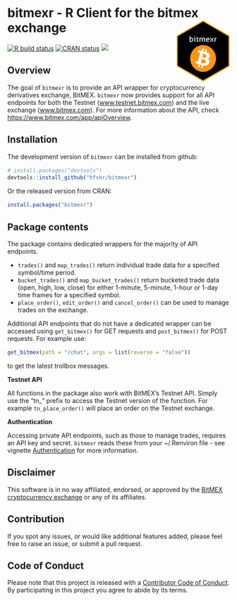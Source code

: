 
# bitmexr - R Client for the bitmex exchange <a href='https://hfshr.github.io/bitmexr/'><img src='man/figures/logo.png' align="right" height="139" /></a>

<!-- badges: start -->

[![R build
status](https://github.com/hfshr/bitmexr/workflows/R-CMD-check/badge.svg)](https://github.com/hfshr/bitmexr/actions)
[![CRAN
status](https://www.r-pkg.org/badges/version/bitmexr)](https://CRAN.R-project.org/package=bitmexr)
[![](https://cranlogs.r-pkg.org/badges/bitmexr)](https://cran.r-project.org/package=bitmexr)
<!-- badges: end -->

## Overview

The goal of `bitmexr` is to provide an API wrapper for cryptocurrency
derivatives exchange, BitMEX. `bitmexr` now provides support for all API
endpoints for both the Testnet (www.testnet.bitmex.com) and the live
exchange (www.bitmex.com). For more information about the API, check
<https://www.bitmex.com/app/apiOverview>.

## Installation

The development version of `bitmexr` can be installed from github:

``` r
# install.packages("devtools")
devtools::install_github("hfshr/bitmexr")
```

Or the released version from CRAN:

``` r
install.packages("bitmexr")
```

## Package contents

The package contains dedicated wrappers for the majority of API
endpoints.

  - `trades()` and `map_trades()` return individual trade data for a
    specified symbol/time period.
  - `bucket_trades()` and `map_bucket_trades()` return bucketed trade
    data (open, high, low, close) for either 1-minute, 5-minute, 1-hour
    or 1-day time frames for a specified symbol.
  - `place_order()`, `edit_order()` and `cancel_order()` can be used to
    manage trades on the exchange.

Additional API endpoints that do not have a dedicated wrapper can be
accessed using `get_bitmex()` for GET requests and `post_bitmex()` for
POST requests. For example use:

``` r
get_bitmex(path = "/chat", args = list(reverse = "false"))
```

to get the latest trollbox messages.

**Testnet API**

All functions in the package also work with BitMEX’s Testnet API. Simply
use the “tn\_” prefix to access the Testnet version of the function. For
example `tn_place_order()` will place an order on the Testnet exchange.

**Authentication**

Accessing private API endpoints, such as those to manage trades,
requires an API key and secret. `bitmexr` reads these from your
\~/.Renviron file - see vignette
[Authentication](https://hfshr.github.io/bitmexr/articles/authentication.html)
for more information.

## Disclaimer

This software is in no way affiliated, endorsed, or approved by the
[BitMEX cryptocurrency exchange](https://www.bitmex.com) or any of its
affiliates.

## Contribution

If you spot any issues, or would like additional features added, please
feel free to raise an issue, or submit a pull request.

## Code of Conduct

Please note that this project is released with a [Contributor Code of
Conduct](https://hfshr.github.io/bitmexr/CODE_OF_CONDUCT.html). By
participating in this project you agree to abide by its terms.
